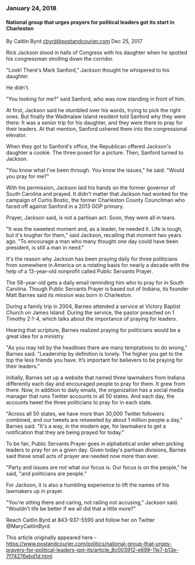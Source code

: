 ### January 24, 2018

#### National group that urges prayers for political leaders got its start in Charleston

By Caitlin Byrd cbyrd@postandcourier.com Dec 25, 2017

Rick Jackson stood in halls of Congress with his daughter when he spotted his congressman strolling down the corridor.

"Look! There's Mark Sanford," Jackson thought he whispered to his daughter.

He didn't.

"You looking for me?" said Sanford, who was now standing in front of him.

At first, Jackson said he stumbled over his words, trying to pick the right ones. But finally the Wadmalaw Island resident told Sanford why they were there: It was a senior trip for his daughter, and they were there to pray for their leaders. At that mention, Sanford ushered them into the congressional elevator.

When they got to Sanford's office, the Republican offered Jackson's daughter a cookie. The three posed for a picture. Then, Sanford turned to Jackson.

"You know what I've been through. You know the issues," he said. "Would you pray for me?"

With his permission, Jackson laid his hands on the former governor of South Carolina and prayed. It didn't matter that Jackson had worked for the campaign of Curtis Bostic, the former Charleston County Councilman who faced off against Sanford in a 2013 GOP primary.

Prayer, Jackson said, is not a partisan act. Soon, they were all in tears.

"It was the sweetest moment and, as a leader, he needed it. Life is tough, but it's tougher for them," said Jackson, recalling that moment two years ago. "To encourage a man who many thought one day could have been president, is still a man in need."

It's the reason why Jackson has been praying daily for three politicians from somewhere in America on a rotating basis for nearly a decade with the help of a 13-year-old nonprofit called Public Servants Prayer.

The 58-year-old gets a daily email reminding him who to pray for in South Carolina. Though Public Servants Prayer is based out of Indiana, its founder Matt Barnes said its mission was born in Charleston.

During a family trip in 2004, Barnes attended a service at Victory Baptist Church on James Island. During the service, the pastor preached on 1 Timothy 2:1-4, which talks about the importance of praying for leaders.

Hearing that scripture, Barnes realized praying for politicians would be a great idea for a ministry.

"As you may tell by the headlines there are many temptations to do wrong," Barnes said. "Leadership by definition is lonely. The higher you get to the top the less friends you have. It’s important for believers to be praying for their leaders."

Initially, Barnes set up a website that named three lawmakers from Indiana differently each day and encouraged people to pray for them. It grew from there. Now, in addition to daily emails, the organization has a social media manager that runs Twitter accounts in all 50 states. And each day, the accounts tweet the three politicians to pray for in each state.

"Across all 50 states, we have more than 30,000 Twitter followers combined, and our tweets are retweeted by about 1 million people a day," Barnes said. "It's a way, in the modern age, for lawmakers to get a notification that they are being prayed for today."

To be fair, Public Servants Prayer goes in alphabetical order when picking leaders to pray for on a given day. Given today's partisan divisions, Barnes said these small acts of prayer are needed now more than ever.

"Party and issues are not what our focus is. Our focus is on the people," he said, "and politicians are people."

For Jackson, it is also a humbling experience to lift the names of his lawmakers up in prayer.

"You're sitting there and caring, not railing not accusing," Jackson said. "Wouldn't life be better if we all did that a little more?"

Reach Caitlin Byrd at 843-937-5590 and follow her on Twitter @MaryCaitlinByrd.

This article originally appeared here - https://www.postandcourier.com/politics/national-group-that-urges-prayers-for-political-leaders-got-its/article_8c003912-e699-11e7-b13e-7f74276ebd1d.html
